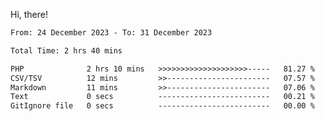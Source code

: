 Hi, there! 

<!--START_SECTION:waka-->

```txt
From: 24 December 2023 - To: 31 December 2023

Total Time: 2 hrs 40 mins

PHP              2 hrs 10 mins   >>>>>>>>>>>>>>>>>>>>-----   81.27 %
CSV/TSV          12 mins         >>-----------------------   07.57 %
Markdown         11 mins         >>-----------------------   07.06 %
Text             0 secs          -------------------------   00.21 %
GitIgnore file   0 secs          -------------------------   00.00 %
```

<!--END_SECTION:waka-->
